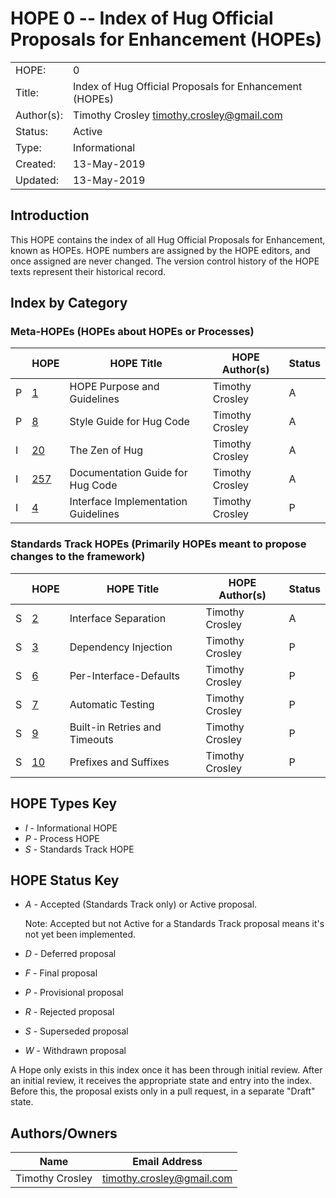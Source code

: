 # HOPE 0 -- Index of Hug Official Proposals for Enhancement (HOPEs)

|             |                                                         |
| ------------| ------------------------------------------------------- |
| HOPE:       | 0                                                       |
| Title:      | Index of Hug Official Proposals for Enhancement (HOPEs) |
| Author(s):  | Timothy Crosley <timothy.crosley@gmail.com>             |
| Status:     | Active                                                  |
| Type:       | Informational                                           |
| Created:    | 13-May-2019                                             |
| Updated:    | 13-May-2019                                             |

## Introduction

This HOPE contains the index of all Hug Official Proposals for Enhancement, known as HOPEs. HOPE numbers are assigned by the HOPE editors, and once assigned are never changed. The version control history of the HOPE texts represent their historical record.

## Index by Category

### Meta-HOPEs (HOPEs about HOPEs or Processes)

|  | HOPE                                                                                                 | HOPE Title                          |  HOPE Author(s)                      | Status  |
| -| -----------------------------------------------------------------------------------------------------| ------------------------------------| ------------------------------------ | --------|
|P |[1](https://github.com/hugapi/HOPE/blob/master/all/HOPE-1--HOPE-Purpose-and-Guidelines.md)            | HOPE Purpose and Guidelines         | Timothy Crosley                      | A       |
|P |[8](https://github.com/hugapi/HOPE/blob/master/all/HOPE-8--Style-Guide-for-Hug-Code.md)               | Style Guide for Hug Code            | Timothy Crosley                      | A       |
|I |[20](https://github.com/hugapi/HOPE/blob/master/all/HOPE-20--The-Zen-of-Hug.md)                       | The Zen of Hug                      | Timothy Crosley                      | A       |
|I |[257](https://github.com/hugapi/HOPE/blob/master/all/HOPE-257-Documentation-Guide-for-Hug-Code.md)    | Documentation Guide for Hug Code    | Timothy Crosley                      | A       |
|I |[4](https://github.com/hugapi/HOPE/blob/master/all/HOPE-4--Interface-Implementation-Guidelines.md)    | Interface Implementation Guidelines | Timothy Crosley                      | P       |

### Standards Track HOPEs (Primarily HOPEs meant to propose changes to the framework)

|  | HOPE                                                                                                 | HOPE Title                         |  HOPE Author(s)                      | Status  |
| -| -----------------------------------------------------------------------------------------------------| -----------------------------------| ------------------------------------ | --------|
|S |[2](https://github.com/hugapi/HOPE/blob/master/all/HOPE-2--Interface-Separation.md)                   | Interface Separation               | Timothy Crosley                      | A       |
|S |[3](https://github.com/hugapi/HOPE/blob/master/all/HOPE-3--Dependency-Injection.md)                   | Dependency Injection               | Timothy Crosley                      | P       |
|S |[6](https://github.com/hugapi/HOPE/blob/master/all/HOPE-6--Per-Interface-Defaults.md)                 | Per-Interface-Defaults             | Timothy Crosley                      | P       |
|S |[7](https://github.com/hugapi/HOPE/blob/master/all/HOPE-7--Automatic-Testing.md)                      | Automatic Testing                  | Timothy Crosley                      | P       |
|S |[9](https://github.com/hugapi/HOPE/blob/master/all/HOPE-9--Built-in-Retries-and-Timeouts.md)          | Built-in Retries and Timeouts      | Timothy Crosley                      | P       |
|S |[10](https://github.com/hugapi/HOPE/blob/master/all/HOPE-10-Prefixes-and-Suffixes.md)                 | Prefixes and Suffixes              | Timothy Crosley                      | P       |

## HOPE Types Key

- *I* - Informational HOPE
- *P* - Process HOPE
- *S* - Standards Track HOPE

## HOPE Status Key

- *A* - Accepted (Standards Track only) or Active proposal.

    Note: Accepted but not Active for a Standards Track proposal means it's not yet been implemented.

- *D* - Deferred proposal
- *F* - Final proposal
- *P* - Provisional proposal
- *R* - Rejected proposal
- *S* - Superseded proposal
- *W* - Withdrawn proposal

A Hope only exists in this index once it has been through initial review. After an initial review, it receives the appropriate state and entry into the index. Before this, the proposal exists only in a pull request, in a separate "Draft" state.

## Authors/Owners

| Name                                                   | Email Address                                          |
| -------------------------------------------------------| -------------------------------------------------------|
| Timothy Crosley                                        | timothy.crosley@gmail.com                              |
